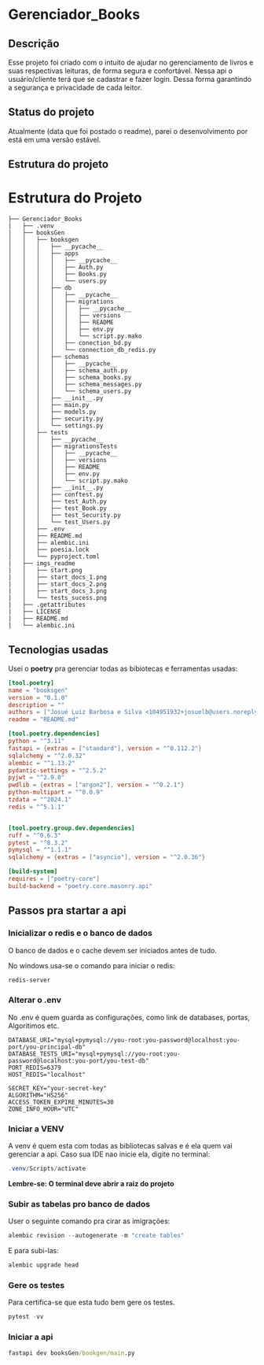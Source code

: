 # Gerenciador_Books

## Descrição

Esse projeto foi criado com o intuito de ajudar no gerenciamento de livros 
e suas respectivas leituras, de forma segura e confortável.
Nessa api o usuário/cliente terá que se cadastrar e fazer login. Dessa forma 
garantindo a segurança e privacidade de cada leitor.

## Status do projeto 

Atualmente (data que foi postado o readme), parei o desenvolvimento por está 
em uma versão estável.

## Estrutura do projeto 

# Estrutura do Projeto

```plaintext
├── Gerenciador_Books
|   ├── .venv
|   ├── booksGen
│   │   ├── booksgen
│   │   │   ├── __pycache__
│   │   │   ├── apps
│   │   │   │   ├── __pycache__
│   │   │   │   ├── Auth.py
│   │   │   │   ├── Books.py
│   │   │   │   └── users.py
│   │   │   ├── db
│   │   │   │   ├── __pycache__
│   │   │   │   ├── migrations
│   │   │   │   │   ├── __pycache__
│   │   │   │   │   ├── versions
│   │   │   │   │   ├── README
│   │   │   │   │   ├── env.py
│   │   │   │   │   └── script.py.mako
│   │   │   │   ├── conection_bd.py
│   │   │   │   └── connection_db_redis.py
│   │   │   ├── schemas
│   │   │   │   ├── __pycache__
│   │   │   │   ├── schema_auth.py
│   │   │   │   ├── schema_books.py
│   │   │   │   ├── schema_messages.py
│   │   │   │   └── schema_users.py
│   │   │   ├── __init__.py
│   │   │   ├── main.py
│   │   │   ├── models.py
│   │   │   ├── security.py
│   │   │   └── settings.py
│   │   ├── tests
│   │   │   ├── __pycache__
│   │   │   ├── migrationsTests
│   │   │   │   ├── __pycache__
│   │   │   │   ├── versions
│   │   │   │   ├── README
│   │   │   │   ├── env.py
│   │   │   │   └── script.py.mako
│   │   │   ├── __init__.py
│   │   │   ├── conftest.py
│   │   │   ├── test_Auth.py
│   │   │   ├── test_Book.py
│   │   │   ├── test_Security.py
│   │   │   └── test_Users.py
│   │   ├── .env
│   │   ├── README.md
│   │   ├── alembic.ini
│   │   ├── poesia.lock
│   │   └── pyproject.toml
|   ├── imgs_readme
|   │   ├── start.png
|   │   ├── start_docs_1.png
|   │   ├── start_docs_2.png
|   │   ├── start_docs_3.png
|   │   └── tests_sucess.png
|   ├── .getattributes
|   ├── LICENSE
|   ├── README.md
|   └── alembic.ini
```

## Tecnologias usadas 

Usei o **poetry** pra gerenciar todas as bibiotecas e ferramentas usadas:

```.toml
[tool.poetry]
name = "booksgen"
version = "0.1.0"
description = ""
authors = ["Josué Luiz Barbosa e Silva <104951932+josuelb@users.noreply.github.com>"]
readme = "README.md"

[tool.poetry.dependencies]
python = "^3.11"
fastapi = {extras = ["standard"], version = "^0.112.2"}
sqlalchemy = "^2.0.32"
alembic = "^1.13.2"
pydantic-settings = "^2.5.2"
pyjwt = "^2.9.0"
pwdlib = {extras = ["argon2"], version = "^0.2.1"}
python-multipart = "^0.0.9"
tzdata = "^2024.1"
redis = "^5.1.1"


[tool.poetry.group.dev.dependencies]
ruff = "^0.6.3"
pytest = "^8.3.2"
pymysql = "^1.1.1"
sqlalchemy = {extras = ["asyncio"], version = "^2.0.36"}

[build-system]
requires = ["poetry-core"]
build-backend = "poetry.core.masonry.api"
```

## Passos pra startar a api

### Inicializar o redis e o banco de dados  

O banco de dados e o cache devem ser iniciados antes de tudo.

No windows usa-se o comando para iniciar o redis:

```powershell
redis-server
```

### Alterar o .env

No .env é quem guarda as configurações, como link de databases, portas, Algoritimos etc.

```.env
DATABASE_URI="mysql+pymysql://you-root:you-password@localhost:you-port/you-principal-db"
DATABASE_TESTS_URI="mysql+pymysql://you-root:you-password@localhost:you-port/you-test-db"
PORT_REDIS=6379
HOST_REDIS="localhost"

SECRET_KEY="your-secret-key"
ALGORITHM="HS256"
ACCESS_TOKEN_EXPIRE_MINUTES=30
ZONE_INFO_HOUR="UTC"
```

### Iniciar a VENV

A venv é quem esta com todas as bibliotecas salvas e é ela quem vai gerenciar a api.
Caso sua IDE nao inicie ela, digite no terminal:

```powershell
.venv/Scripts/activate
```

**Lembre-se: O terminal deve abrir a raiz do projeto**

### Subir as tabelas pro banco de dados

User o seguinte comando pra cirar as imigrações:

```powershell
alembic revision --autogenerate -m "create tables"
```

E para subi-las:

```powershell
alembic upgrade head
```

### Gere os testes

Para certifica-se que esta tudo bem gere os testes.

```powershell
pytest -vv
```

### Iniciar a api

```cmd
fastapi dev booksGen/bookgen/main.py
```
